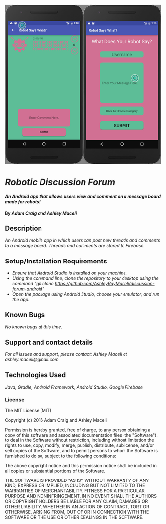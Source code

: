 ![Screenshots](screenshots.jpg)

# _Robotic Discussion Forum_

#### _An Android app that allows users view and comment on a message board made for robots!_

#### By _**Adam Craig and Ashley Maceli**_

## Description

_An Android mobile app in which users can post new threads and comments to a message board. Threads and comments are stored to Firebase._

## Setup/Installation Requirements

* _Ensure that Android Studio is installed on your machine._
* _Using the command line, clone the repository to your desktop using the command "git clone https://github.com/AshleyRayMaceli/discussion-forum-android"_
* _Open the package using Android Studio, choose your emulator, and run the app._

## Known Bugs

_No known bugs at this time._

## Support and contact details

_For all issues and support, please contact:
Ashley Maceli at ashley.maceli@gmail.com_

## Technologies Used

_Java, Gradle, Android Framework, Android Studio, Google Firebase_

### License

The MIT License (MIT)

Copyright (c) 2016 Adam Craig and Ashley Maceli

Permission is hereby granted, free of charge, to any person obtaining a copy
of this software and associated documentation files (the "Software"), to deal
in the Software without restriction, including without limitation the rights
to use, copy, modify, merge, publish, distribute, sublicense, and/or sell
copies of the Software, and to permit persons to whom the Software is
furnished to do so, subject to the following conditions:

The above copyright notice and this permission notice shall be included in all
copies or substantial portions of the Software.

THE SOFTWARE IS PROVIDED "AS IS", WITHOUT WARRANTY OF ANY KIND, EXPRESS OR
IMPLIED, INCLUDING BUT NOT LIMITED TO THE WARRANTIES OF MERCHANTABILITY,
FITNESS FOR A PARTICULAR PURPOSE AND NONINFRINGEMENT. IN NO EVENT SHALL THE
AUTHORS OR COPYRIGHT HOLDERS BE LIABLE FOR ANY CLAIM, DAMAGES OR OTHER
LIABILITY, WHETHER IN AN ACTION OF CONTRACT, TORT OR OTHERWISE, ARISING FROM,
OUT OF OR IN CONNECTION WITH THE SOFTWARE OR THE USE OR OTHER DEALINGS IN THE
SOFTWARE.

